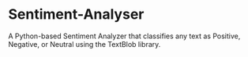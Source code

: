 # Sentiment-Analyser
A Python-based Sentiment Analyzer that classifies any text as Positive, Negative, or Neutral using the TextBlob library.
